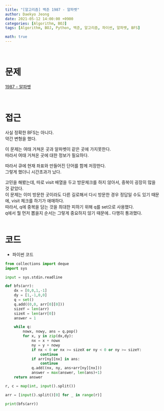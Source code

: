 ```yaml
---
title: "[알고리즘] 백준 1987 - 알파벳"
author: Daekyo Jeong
date: 2021-05-12 14:00:00 +0900
categories: [Algorithm, BOJ]
tags: [Algorithm, BOJ, Python, 백준, 알고리즘, 파이썬, 알파벳, BFS]

math: true
---
```


<br/>

# **문제**

[1987 - 알파벳](https://www.acmicpc.net/problem/1987)

<br/>

# **접근**

사실 정확한 BFS는 아니다.  
약간 변형을 했다.  

이 문제는 여태 거쳐온 곳과 알파벳이 같은 곳에 가지못한다.  
따라서 여태 거쳐온 곳에 대한 정보가 필요하다.  

따라서 큐에 현재 좌표와 만들어진 단어를 함께 저장한다.  
그렇게 했더니 시간초과가 났다.  

고민을 해봤는데, 따로 visit 배열을 두고 방문체크를 하지 않아서, 중복이 굉장히 많을 것 같았다.  
이 문제는 이미 방문한 곳이라도 다른 길로해서 다시 방문한 경우 정답일 수도 있기 때문에, visit 체크를 하기가 애매하다.  
따라서, q에 중복을 담는 것을 최대한 피하기 위해 q를 set으로 사용했다.  
q에서 뭘 먼저 뽑을지 순서는 그렇게 중요하지 않기 때문에.. 다행히 통과했다.  
<br/>

# **코드**

- 파이썬 코드   

```py
from collections import deque
import sys

input = sys.stdin.readline

def bfs(arr):
    dx = [0,0,1,-1]
    dy = [1,-1,0,0]
    q = set()
    q.add((0,0, arr[0][0]))
    sizeY = len(arr)
    sizeX = len(arr[0])
    answer = 1

    while q:
        nowx, nowy, ans = q.pop()
        for x, y in zip(dx,dy):
            nx = x + nowx
            ny = y + nowy
            if nx < 0 or nx >= sizeX or ny < 0 or ny >= sizeY:
                continue
            if arr[ny][nx] in ans:
                continue
            q.add((nx, ny, ans+arr[ny][nx]))
            answer = max(answer, len(ans)+1)
    return answer

r, c = map(int, input().split())

arr = [input().split()[0] for _ in range(r)]

print(bfs(arr))
```

<br/>
